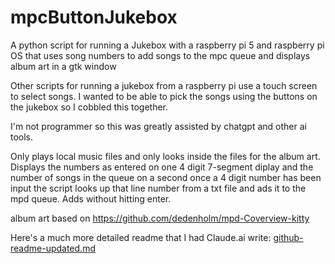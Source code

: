# mpcButtonJukebox
A python script for running a Jukebox with a raspberry pi 5 and raspberry pi OS that uses song numbers to add songs to the mpc queue and displays album art in a gtk window

Other scripts for running a jukebox from a raspberry pi use a touch screen to select songs. I wanted to be able to pick the songs using the buttons on the jukebox so I cobbled this together. 

I'm not programmer so this was greatly assisted by chatgpt and other ai tools. 

Only plays local music files and only looks inside the files for the album art. 
Displays the numbers as entered on one 4 digit 7-segment diplay and the number of songs in the queue on a second
once a 4 digit number has been input the script looks up that line number from a txt file and ads it to the mpd queue. Adds without hitting enter. 

album art based on https://github.com/dedenholm/mpd-Coverview-kitty 

Here's a much more detailed readme that I had Claude.ai write: [github-readme-updated.md](https://github.com/jccalhoun/mpcButtonJukebox/blob/de5ac636528ff4db4161f21567d2fbafa9302290/github-readme-updated.md)


